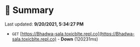 # 📖 Summary
Last updated: **9/20/2021, 5:34:27 PM**

- `GET` [https://Bhadwa-sala.toxicblte.repl.co](https://Bhadwa-sala.toxicblte.repl.co) - **Down** (120231ms)
